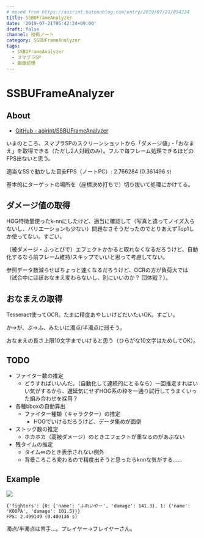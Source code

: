 ```yaml
---
# moved from https://aoirint.hatenablog.com/entry/2019/07/21/054224
title: SSBUFrameAnalyzer
date: '2019-07-21T05:42:24+09:00'
draft: false
channel: 技術ノート
category: SSBUFrameAnalyzer
tags:
  - SSBUFrameAnalyzer
  - スマブラSP
  - 画像処理
---
```

# SSBUFrameAnalyzer

## About

- [GitHub - aoirint/SSBUFrameAnalyzer](https://github.com/aoirint/SSBUFrameAnalyzer)

いまのところ、スマブラSPのスクリーンショットから「ダメージ値」・「おなまえ」を取得できる（ただし2人対戦のみ）。フルで毎フレーム処理できるほどのFPS出ないと思う。

適当なSSで動かした目安FPS（ノートPC）: 2.766284 (0.361496 s)

基本的にターゲットの場所を（座標決め打ちで）切り抜いて処理にかけてる。

## ダメージ値の取得

HOG特徴量使ったk-nnにしたけど、適当に確認して（写真と違ってノイズ入らないし、バリエーションも少ない）問題なさそうだったのでとりあえずTop1しか使ってない。すごい。

（被ダメージ・ふっとびで）エフェクトかかると取れなくなるだろうけど、自動化するなら前フレーム維持/スキップでいいと思って考慮してない。

参照データ数減らせばちょっと速くなるだろうけど、OCRの方が負荷大では（試合中にほぼおなまえ変わらないし、別にいいのか？ 団体戦？）。

## おなまえの取得

Tesseract使ってOCR。たまに精度あやしいけどだいたいOK。すごい。

か→が、ぷ→ふ、みたいに濁点/半濁点に弱そう。

おなまえの長さ上限10文字までいけると思う（ひらがな10文字はためしてOK）。

## TODO

- ファイター数の推定
  - どうすればいいんだ。（自動化して連続的にとるなら）一回推定すればいい気がするから、遅延気にせずHOG系の枠を一通り試行してうまくいった組み合わせを採用？
- 各種bboxの自動算出
  - ファイター種類（キャラクター）の推定
    - HOGでいけるだろうけど、データ集めが面倒
- ストック数の推定
  - ホカホカ（高被ダメージ）のときエフェクトが重なるのがあぶない
- 残タイムの推定
  - タイム∞のとき表示されない例外
  - 背景ころころ変わるので精度出そうと思ったらknnな気がする......

## Example

![](images/20190721053044.png)

```shell
{'fighters': {0: {'name': 'ふれいやー', 'damage': 141.3}, 1: {'name': 'KOOPA', 'damage': 101.5}}}
FPS: 2.499149 (0.400136 s)
```

濁点/半濁点は苦手...。プレイヤー→フレイヤーさん。
